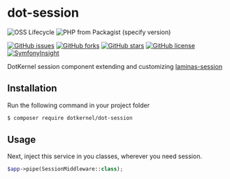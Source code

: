 # dot-session

![OSS Lifecycle](https://img.shields.io/osslifecycle/dotkernel/dot-session)
![PHP from Packagist (specify version)](https://img.shields.io/packagist/php-v/dotkernel/dot-session/5.3.0)

[![GitHub issues](https://img.shields.io/github/issues/dotkernel/dot-session)](https://github.com/dotkernel/dot-session/issues)
[![GitHub forks](https://img.shields.io/github/forks/dotkernel/dot-session)](https://github.com/dotkernel/dot-session/network)
[![GitHub stars](https://img.shields.io/github/stars/dotkernel/dot-session)](https://github.com/dotkernel/dot-session/stargazers)
[![GitHub license](https://img.shields.io/github/license/dotkernel/dot-session)](https://github.com/dotkernel/dot-session/blob/5.0/LICENSE.md)
[![SymfonyInsight](https://insight.symfony.com/projects/f6038340-d76b-4da8-9016-0472d4899f0a/big.svg)](https://insight.symfony.com/projects/f6038340-d76b-4da8-9016-0472d4899f0a)


DotKernel session component extending and customizing [laminas-session](https://github.com/laminas/laminas-session)

## Installation

Run the following command in your project folder
```bash
$ composer require dotkernel/dot-session
```

## Usage

Next, inject this service in you classes, wherever you need session.
```php
$app->pipe(SessionMiddleware::class);
```
